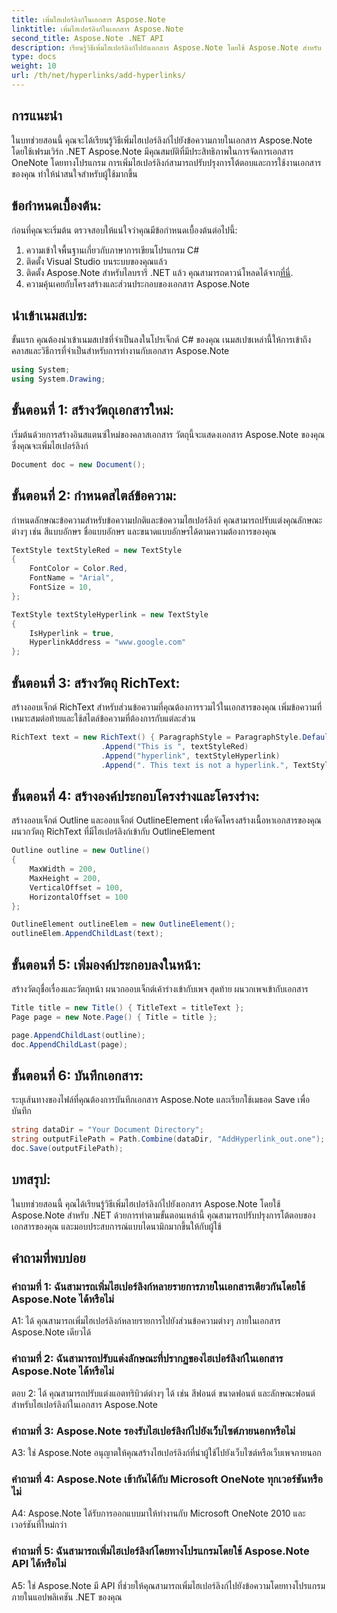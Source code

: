 ```yaml
---
title: เพิ่มไฮเปอร์ลิงก์ในเอกสาร Aspose.Note
linktitle: เพิ่มไฮเปอร์ลิงก์ในเอกสาร Aspose.Note
second_title: Aspose.Note .NET API
description: เรียนรู้วิธีเพิ่มไฮเปอร์ลิงก์ไปยังเอกสาร Aspose.Note โดยใช้ Aspose.Note สำหรับ .NET ปรับปรุงการโต้ตอบกับเอกสารด้วยบทช่วยสอนทีละขั้นตอนนี้
type: docs
weight: 10
url: /th/net/hyperlinks/add-hyperlinks/
---
```

## การแนะนำ

ในบทช่วยสอนนี้ คุณจะได้เรียนรู้วิธีเพิ่มไฮเปอร์ลิงก์ไปยังข้อความภายในเอกสาร Aspose.Note โดยใช้เฟรมเวิร์ก .NET Aspose.Note มีคุณสมบัติที่มีประสิทธิภาพในการจัดการเอกสาร OneNote โดยทางโปรแกรม การเพิ่มไฮเปอร์ลิงก์สามารถปรับปรุงการโต้ตอบและการใช้งานเอกสารของคุณ ทำให้น่าสนใจสำหรับผู้ใช้มากขึ้น

## ข้อกำหนดเบื้องต้น:

ก่อนที่คุณจะเริ่มต้น ตรวจสอบให้แน่ใจว่าคุณมีข้อกำหนดเบื้องต้นต่อไปนี้:

1. ความเข้าใจพื้นฐานเกี่ยวกับภาษาการเขียนโปรแกรม C#
2. ติดตั้ง Visual Studio บนระบบของคุณแล้ว
3.  ติดตั้ง Aspose.Note สำหรับไลบรารี .NET แล้ว คุณสามารถดาวน์โหลดได้จาก[ที่นี่](https://releases.aspose.com/note/net/).
4. ความคุ้นเคยกับโครงสร้างและส่วนประกอบของเอกสาร Aspose.Note

## นำเข้าเนมสเปซ:

ขั้นแรก คุณต้องนำเข้าเนมสเปซที่จำเป็นลงในโปรเจ็กต์ C# ของคุณ เนมสเปซเหล่านี้ให้การเข้าถึงคลาสและวิธีการที่จำเป็นสำหรับการทำงานกับเอกสาร Aspose.Note

```csharp
using System;
using System.Drawing;
```

## ขั้นตอนที่ 1: สร้างวัตถุเอกสารใหม่:

เริ่มต้นด้วยการสร้างอินสแตนซ์ใหม่ของคลาสเอกสาร วัตถุนี้จะแสดงเอกสาร Aspose.Note ของคุณ ซึ่งคุณจะเพิ่มไฮเปอร์ลิงก์

```csharp
Document doc = new Document();
```

## ขั้นตอนที่ 2: กำหนดสไตล์ข้อความ:

กำหนดลักษณะข้อความสำหรับข้อความปกติและข้อความไฮเปอร์ลิงก์ คุณสามารถปรับแต่งคุณลักษณะต่างๆ เช่น สีแบบอักษร ชื่อแบบอักษร และขนาดแบบอักษรได้ตามความต้องการของคุณ

```csharp
TextStyle textStyleRed = new TextStyle
{
    FontColor = Color.Red,
    FontName = "Arial",
    FontSize = 10,
};

TextStyle textStyleHyperlink = new TextStyle
{
    IsHyperlink = true,
    HyperlinkAddress = "www.google.com"
};
```

## ขั้นตอนที่ 3: สร้างวัตถุ RichText:

สร้างออบเจ็กต์ RichText สำหรับส่วนข้อความที่คุณต้องการรวมไว้ในเอกสารของคุณ เพิ่มข้อความที่เหมาะสมต่อท้ายและใช้สไตล์ข้อความที่ต้องการกับแต่ละส่วน

```csharp
RichText text = new RichText() { ParagraphStyle = ParagraphStyle.Default }
                    .Append("This is ", textStyleRed)
                    .Append("hyperlink", textStyleHyperlink)
                    .Append(". This text is not a hyperlink.", TextStyle.Default);
```

## ขั้นตอนที่ 4: สร้างองค์ประกอบโครงร่างและโครงร่าง:

สร้างออบเจ็กต์ Outline และออบเจ็กต์ OutlineElement เพื่อจัดโครงสร้างเนื้อหาเอกสารของคุณ ผนวกวัตถุ RichText ที่มีไฮเปอร์ลิงก์เข้ากับ OutlineElement

```csharp
Outline outline = new Outline()
{
    MaxWidth = 200,
    MaxHeight = 200,
    VerticalOffset = 100,
    HorizontalOffset = 100
};

OutlineElement outlineElem = new OutlineElement();
outlineElem.AppendChildLast(text);
```

## ขั้นตอนที่ 5: เพิ่มองค์ประกอบลงในหน้า:

สร้างวัตถุชื่อเรื่องและวัตถุหน้า ผนวกออบเจ็กต์เค้าร่างเข้ากับเพจ สุดท้าย ผนวกเพจเข้ากับเอกสาร

```csharp
Title title = new Title() { TitleText = titleText };
Page page = new Note.Page() { Title = title };

page.AppendChildLast(outline);
doc.AppendChildLast(page);
```

## ขั้นตอนที่ 6: บันทึกเอกสาร:

ระบุเส้นทางของไฟล์ที่คุณต้องการบันทึกเอกสาร Aspose.Note และเรียกใช้เมธอด Save เพื่อบันทึก

```csharp
string dataDir = "Your Document Directory";
string outputFilePath = Path.Combine(dataDir, "AddHyperlink_out.one");
doc.Save(outputFilePath);
```

## บทสรุป:

ในบทช่วยสอนนี้ คุณได้เรียนรู้วิธีเพิ่มไฮเปอร์ลิงก์ไปยังเอกสาร Aspose.Note โดยใช้ Aspose.Note สำหรับ .NET ด้วยการทำตามขั้นตอนเหล่านี้ คุณสามารถปรับปรุงการโต้ตอบของเอกสารของคุณ และมอบประสบการณ์แบบไดนามิกมากขึ้นให้กับผู้ใช้

## คำถามที่พบบ่อย

### คำถามที่ 1: ฉันสามารถเพิ่มไฮเปอร์ลิงก์หลายรายการภายในเอกสารเดียวกันโดยใช้ Aspose.Note ได้หรือไม่

A1: ได้ คุณสามารถเพิ่มไฮเปอร์ลิงก์หลายรายการไปยังส่วนข้อความต่างๆ ภายในเอกสาร Aspose.Note เดียวได้

### คำถามที่ 2: ฉันสามารถปรับแต่งลักษณะที่ปรากฏของไฮเปอร์ลิงก์ในเอกสาร Aspose.Note ได้หรือไม่

ตอบ 2: ได้ คุณสามารถปรับแต่งแอตทริบิวต์ต่างๆ ได้ เช่น สีฟอนต์ ขนาดฟอนต์ และลักษณะฟอนต์สำหรับไฮเปอร์ลิงก์ในเอกสาร Aspose.Note

### คำถามที่ 3: Aspose.Note รองรับไฮเปอร์ลิงก์ไปยังเว็บไซต์ภายนอกหรือไม่

A3: ใช่ Aspose.Note อนุญาตให้คุณสร้างไฮเปอร์ลิงก์ที่นำผู้ใช้ไปยังเว็บไซต์หรือเว็บเพจภายนอก

### คำถามที่ 4: Aspose.Note เข้ากันได้กับ Microsoft OneNote ทุกเวอร์ชันหรือไม่

A4: Aspose.Note ได้รับการออกแบบมาให้ทำงานกับ Microsoft OneNote 2010 และเวอร์ชันที่ใหม่กว่า

### คำถามที่ 5: ฉันสามารถเพิ่มไฮเปอร์ลิงก์โดยทางโปรแกรมโดยใช้ Aspose.Note API ได้หรือไม่

A5: ใช่ Aspose.Note มี API ที่ช่วยให้คุณสามารถเพิ่มไฮเปอร์ลิงก์ไปยังข้อความโดยทางโปรแกรมภายในแอปพลิเคชัน .NET ของคุณ